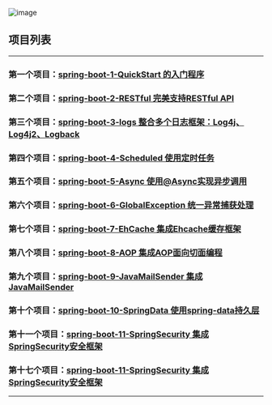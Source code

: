 ![image](https://github.com/timebusker/spring-boot/raw/master/static/spring-boot.png?raw=true)

## 项目列表
----
### 第一个项目：[spring-boot-1-QuickStart 的入门程序](https://github.com/timebusker/spring-boot/tree/master/spring-boot-1-QuickStart/)

### 第二个项目：[spring-boot-2-RESTful 完美支持RESTful API](https://github.com/timebusker/spring-boot/tree/master/spring-boot-2-RESTful/)

### 第三个项目：[spring-boot-3-logs 整合多个日志框架：Log4j、Log4j2、Logback](https://github.com/timebusker/spring-boot/tree/master/spring-boot-3-logs/)

### 第四个项目：[spring-boot-4-Scheduled 使用定时任务](https://github.com/timebusker/spring-boot/tree/master/spring-boot-4-Scheduled/)

### 第五个项目：[spring-boot-5-Async 使用@Async实现异步调用](https://github.com/timebusker/spring-boot/tree/master/spring-boot-5-Async/)

### 第六个项目：[spring-boot-6-GlobalException 统一异常捕获处理](https://github.com/timebusker/spring-boot/tree/master/spring-boot-6-GlobalException/)

### 第七个项目：[spring-boot-7-EhCache 集成Ehcache缓存框架](https://github.com/timebusker/spring-boot/tree/master/spring-boot-7-EhCache/)

### 第八个项目：[spring-boot-8-AOP 集成AOP面向切面编程](https://github.com/timebusker/spring-boot/tree/master/spring-boot-8-AOP/)

### 第九个项目：[spring-boot-9-JavaMailSender 集成JavaMailSender](https://github.com/timebusker/spring-boot/tree/master/spring-boot-9-JavaMailSender/)

### 第十个项目：[spring-boot-10-SpringData 使用spring-data持久层](https://github.com/timebusker/spring-boot/tree/master/spring-boot-10-SpringData/)

### 第十一个项目：[spring-boot-11-SpringSecurity 集成SpringSecurity安全框架](https://github.com/timebusker/spring-boot/tree/master/spring-boot-11-SpringSecurity/)

### 第十七个项目：[spring-boot-11-SpringSecurity 集成SpringSecurity安全框架](https://github.com/timebusker/spring-boot/tree/master/spring-boot-17-monitor/)
----
